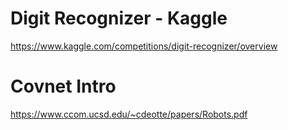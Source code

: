 # Digit Recognizer  - Kaggle
https://www.kaggle.com/competitions/digit-recognizer/overview

# Covnet Intro
https://www.ccom.ucsd.edu/~cdeotte/papers/Robots.pdf
